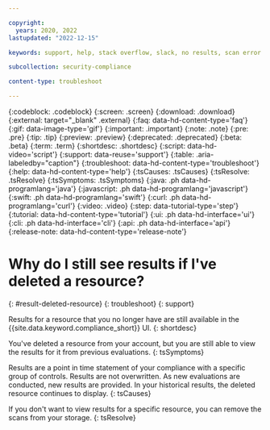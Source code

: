 ```yaml
---

copyright:
  years: 2020, 2022
lastupdated: "2022-12-15"

keywords: support, help, stack overflow, slack, no results, scan error

subcollection: security-compliance

content-type: troubleshoot

---
```


{:codeblock: .codeblock}
{:screen: .screen}
{:download: .download}
{:external: target="_blank" .external}
{:faq: data-hd-content-type='faq'}
{:gif: data-image-type='gif'}
{:important: .important}
{:note: .note}
{:pre: .pre}
{:tip: .tip}
{:preview: .preview}
{:deprecated: .deprecated}
{:beta: .beta}
{:term: .term}
{:shortdesc: .shortdesc}
{:script: data-hd-video='script'}
{:support: data-reuse='support'}
{:table: .aria-labeledby="caption"}
{:troubleshoot: data-hd-content-type='troubleshoot'}
{:help: data-hd-content-type='help'}
{:tsCauses: .tsCauses}
{:tsResolve: .tsResolve}
{:tsSymptoms: .tsSymptoms}
{:java: .ph data-hd-programlang='java'}
{:javascript: .ph data-hd-programlang='javascript'}
{:swift: .ph data-hd-programlang='swift'}
{:curl: .ph data-hd-programlang='curl'}
{:video: .video}
{:step: data-tutorial-type='step'}
{:tutorial: data-hd-content-type='tutorial'}
{:ui: .ph data-hd-interface='ui'}
{:cli: .ph data-hd-interface='cli'}
{:api: .ph data-hd-interface='api'}
{:release-note: data-hd-content-type='release-note'}

# Why do I still see results if I've deleted a resource?
{: #result-deleted-resource}
{: troubleshoot}
{: support}

Results for a resource that you no longer have are still available in the {{site.data.keyword.compliance_short}} UI.
{: shortdesc}


You've deleted a resource from your account, but you are still able to view the results for it from previous evaluations.
{: tsSymptoms}

Results are a point in time statement of your compliance with a specific group of controls. Results are not overwritten. As new evaluations are conducted, new results are provided. In your historical results, the deleted resource continues to display. 
{: tsCauses}

If you don't want to view results for a specific resource, you can remove the scans from your storage.
{: tsResolve}

